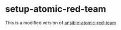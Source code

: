 # setup-atomic-red-team

This is a modified version of [ansible-atomic-red-team](https://github.com/l50/ansible-atomic-red-team/tree/fix-nix)
